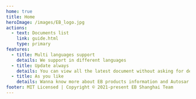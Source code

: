 ```yaml
---
home: true
title: Home
heroImage: /images/EB_logo.jpg
actions:
  - text: Documents list
    link: guide.html
    type: primary
features:
  - title: Multi languages support
    details: We support in different languages
  - title: Update always
    details: You can view all the latest document without asking for delivery
  - title: As you like
    details: Wanna know more about EB products information and Autosar knowledges? Just tell us, we will provide here!
footer: MIT Licensed | Copyright © 2021-present EB Shanghai Team
---
```

